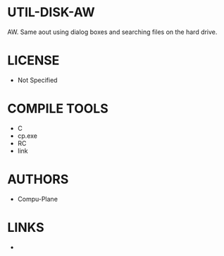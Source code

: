 # UTIL-DISK-AW
AW. Same aout using dialog boxes and searching files on the hard drive.

LICENSE
===============
* Not Specified

COMPILE TOOLS
===============
* C
* cp.exe
* RC
* link
 
AUTHORS
===============
* Compu-Plane

LINKS
===============
* 
